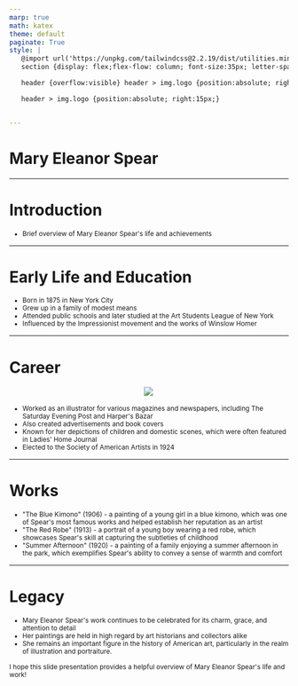 ```yaml
---
marp: true
math: katex
theme: default
paginate: True
style: |
   @import url('https://unpkg.com/tailwindcss@2.2.19/dist/utilities.min.css');
   section {display: flex;flex-flow: column; font-size:35px; letter-spacing:1.4px;}

   header {overflow:visible} header > img.logo {position:absolute; right:15px;}

   header > img.logo {position:absolute; right:15px;}


---
```

<!-- backgroundImage: url('backgrounds/wwwatercolor (4).png') -->
<!-- _class: lead -->

 # Mary Eleanor Spear

---
<style scoped>p,li {font-size:0.96em}</style>

 # **Introduction**
- Brief overview of Mary Eleanor Spear's life and achievements


---
<style scoped>p,li {font-size:0.84em}</style>

 # Early Life and Education

- Born in 1875 in New York City
- Grew up in a family of modest means
- Attended public schools and later studied at the Art Students League of New York
- Influenced by the Impressionist movement and the works of Winslow Homer

---
<style scoped>p,li {font-size:0.80em}</style>

 # Career
<div style="display: flex; flex: 1 1 auto; flex-flow: row; min-height: 0"><div style="display: flex; flex: 1 1 auto; justify-content: center;min-height:0;min-width:0; margin-bottom:0.1em;;margin-right:0.15em">
<img style='object-fit: contain; max-height:100%; max-width:100%; background-color: rgba(0,0,0,0);' src='https://upload.wikimedia.org/wikipedia/commons/thumb/a/ac/Box_plot_description.jpg/220px-Box_plot_description.jpg'/>
</div>
</div>

- Worked as an illustrator for various magazines and newspapers, including The Saturday Evening Post and Harper's Bazar
- Also created advertisements and book covers
- Known for her depictions of children and domestic scenes, which were often featured in Ladies' Home Journal
- Elected to the Society of American Artists in 1924

---
<style scoped>p,li {font-size:0.88em}</style>

 # Works
- "The Blue Kimono" (1906) - a painting of a young girl in a blue kimono, which was one of Spear's most famous works and helped establish her reputation as an artist
- "The Red Robe" (1913) - a portrait of a young boy wearing a red robe, which showcases Spear's skill at capturing the subtleties of childhood
- "Summer Afternoon" (1920) - a painting of a family enjoying a summer afternoon in the park, which exemplifies Spear's ability to convey a sense of warmth and comfort


---
<style scoped>p,li {font-size:0.84em}</style>

 # Legacy

- Mary Eleanor Spear's work continues to be celebrated for its charm, grace, and attention to detail
- Her paintings are held in high regard by art historians and collectors alike
- She remains an important figure in the history of American art, particularly in the realm of illustration and portraiture.

I hope this slide presentation provides a helpful overview of Mary Eleanor Spear's life and work!